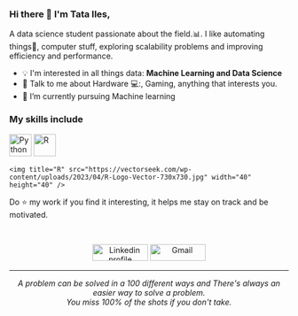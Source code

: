 ### Hi there 👋 I'm Tata Iles,

A data science student passionate about the field.:bar_chart:. I like automating things:robot:, computer stuff, exploring scalability problems and improving efficiency and performance. 


- :bulb: I'm interested in all things data: **Machine Learning and Data Science**
- 💬 Talk to me about Hardware 💻:, Gaming, anything that interests you.
- 🌱 I’m currently pursuing Machine learning

### My skills include

<p align="left">
	<img title="Python" src="https://raw.githubusercontent.com/Thomas-George-T/Thomas-George-T/master/assets/python.svg" width="40" height="40" />
	<img title="R" src="https://raw.githubusercontent.com/Thomas-George-T/Thomas-George-T/master/assets/R.svg" width="40" height="40" />

	<img title="R" src="https://vectorseek.com/wp-content/uploads/2023/04/R-Logo-Vector-730x730.jpg" width="40" height="40" />
</p>

<!--
**Thomas-George-T/Thomas-George-T** is a ✨ _special_ ✨ repository because its `README.md` (this file) appears on your GitHub profile.

Here are some ideas to get you started:

- 🔭 I’m currently working on ...
- 🌱 I’m currently learning ...
- 👯 I’m looking to collaborate on ...
- 🤔 I’m looking for help with ...
- 💬 Ask me about ...
- 📫 How to reach me: ...
-->
    
   Do :star: my work if you find it interesting, it helps me stay on track and be motivated.
   
<br>
<p align="center">
    <a href="https://www.linkedin.com/in/ilès-tata/"><img alt="Linkedin profile" title="Linkedin" src="https://raw.githubusercontent.com/Thomas-George-T/Thomas-George-T/master/assets/linkedin.svg" width="100" height="30" /></a>
    <a href="mailto:tatailes34@gmail.com"><img alt="Gmail" src="https://raw.githubusercontent.com/Thomas-George-T/Thomas-George-T/master/assets/google-gmail.svg" title="Email" width="100" height="30" /></a>
</p>
<hr \>
<p align="center">
   <i>A problem can be solved in a 100 different ways and There's always an easier way to solve a problem.</i>
   <br>
   <i>You miss 100% of the shots if you don't take.</i>
</p>       
 
